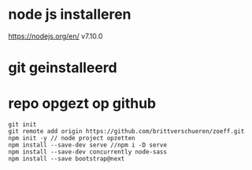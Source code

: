 # node js installeren
https://nodejs.org/en/ v7.10.0

# git geinstalleerd 

# repo opgezt op github

`git init`  
`git remote add origin https://github.com/brittverschueren/zoeff.git`  
`npm init -y // node project opzetten`  
`npm install --save-dev serve //npm i -D serve`  
`npm install --save-dev concurrently node-sass`  
`npm install --save bootstrap@next`  

